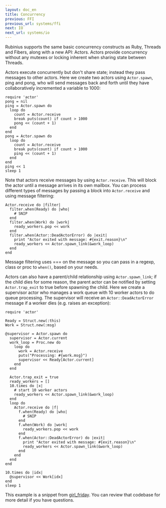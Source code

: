 ```yaml
---
layout: doc_en
title: Concurrency
previous: FFI
previous_url: systems/ffi
next: IO
next_url: systems/io
---
```


Rubinius supports the same basic concurrency constructs as Ruby, Threads and
Fibers, along with a new API: Actors. Actors provide concurrency without any
mutexes or locking inherent when sharing state between Threads.

Actors execute concurrently but don't share state; instead they pass messages to
other actors. Here we create two actors using `Actor.spawn`, ping and pong, who
will send messages back and forth until they have collaboratively incremented a
variable to 1000:

    require 'actor'
    pong = nil
    ping = Actor.spawn do
      loop do
        count = Actor.receive
        break puts(count) if count > 1000
        pong << (count + 1)
      end
    end
    pong = Actor.spawn do
      loop do
        count = Actor.receive
        break puts(count) if count > 1000
        ping << (count + 1)
      end
    end
    ping << 1
    sleep 1

Note that actors receive messages by using `Actor.receive`. This will block the
actor until a message arrives in its own mailbox. You can process different
types of messages by passing a block into `Actor.receive` and using message
filtering:

    Actor.receive do |filter|
      filter.when(Ready) do |who|
        # SNIP
      end
      filter.when(Work) do |work|
        ready_workers.pop << work
      end
      filter.when(Actor::DeadActorError) do |exit|
        print "Actor exited with message: #{exit.reason}\n"
        ready_workers << Actor.spawn_link(&work_loop)
      end
    end

Message filtering uses === on the message so you can pass in a regexp, class or
proc to `when()`, based on your needs.

Actors can also have a parent/child relationship using `Actor.spawn_link`; if
the child dies for some reason, the parent actor can be notified by setting
`Actor.trap_exit` to true before spawning the child. Here we create a
supervisor actor who manages a work queue with 10 worker actors to do queue
processing. The supervisor will receive an `Actor::DeadActorError` message if a
worker dies (e.g. raises an exception):

    require 'actor'

    Ready = Struct.new(:this)
    Work = Struct.new(:msg)

    @supervisor = Actor.spawn do
      supervisor = Actor.current
      work_loop = Proc.new do
        loop do
          work = Actor.receive
          puts("Processing: #{work.msg}")
          supervisor << Ready[Actor.current]
        end
      end

      Actor.trap_exit = true
      ready_workers = []
      10.times do |x|
        # start 10 worker actors
        ready_workers << Actor.spawn_link(&work_loop)
      end
      loop do
        Actor.receive do |f|
          f.when(Ready) do |who|
            # SNIP
          end
          f.when(Work) do |work|
            ready_workers.pop << work
          end
          f.when(Actor::DeadActorError) do |exit|
            print "Actor exited with message: #{exit.reason}\n"
            ready_workers << Actor.spawn_link(&work_loop)
          end
        end
      end
    end

    10.times do |idx|
      @supervisor << Work[idx]
    end
    sleep 1

This example is a snippet from
[girl_friday](http://github.com/mperham/girl_friday). You can review that
codebase for more detail if you have questions.
